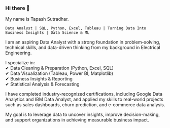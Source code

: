 ### Hi there 👋

<!--
**tapashsutradhar/tapashsutradhar** is a ✨ _special_ ✨ repository because its `README.md` (this file) appears on your GitHub profile.

Here are some ideas to get you started:

- 🔭 I’m currently working on ...
- 🌱 I’m currently learning ...
- 👯 I’m looking to collaborate on ...
- 🤔 I’m looking for help with ...
- 💬 Ask me about ...
- 📫 How to reach me: ...
- 😄 Pronouns: ...
- ⚡ Fun fact: ...
A geek and a nerd.
-->
My name is Tapash Sutradhar. <br>
```
Data Analyst | SQL, Python, Excel, Tableau | Turning Data Into Business Insights | Data Science & ML
```
I am an aspiring Data Analyst with a strong foundation in problem-solving, technical skills, and data-driven thinking from my background in Electrical Engineering. 

I specialize in: <br>
✔ Data Cleaning & Preparation (Python, Excel, SQL) <br>
✔ Data Visualization (Tableau, Power BI, Matplotlib) <br>
✔ Business Insights & Reporting <br>
✔ Statistical Analysis & Forecasting <br>

I have completed industry-recognized certifications, including Google Data Analytics and IBM Data Analyst, and applied my skills to real-world projects such as sales dashboards, churn prediction, and e-commerce data analysis. 

My goal is to leverage data to uncover insights, improve decision-making, and support organizations in achieving measurable business impact. 
